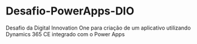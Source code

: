 # Desafio-PowerApps-DIO
Desafio da Digital Innovation One para criação de um aplicativo utilizando Dynamics 365 CE integrado com o Power Apps
